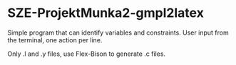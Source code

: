 # SZE-ProjektMunka2-gmpl2latex

Simple program that can identify variables and constraints.
User input from the terminal, one action per line.

Only .l and .y files, use Flex-Bison to generate .c files.